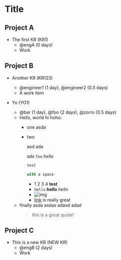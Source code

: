 # Title

## Project A

- The first KR (KR1)
  - @engA (0 days)
  - Work

## Project B

- Another KR (KR123)
  - @engineer1 (1 day), @engineer2 (0.5 days)
  - A work item

- Yo (YO1)
  - @bar (1 day), @foo (2 days), @zorro (0.5 days)
  - Hello, world
    hi hoho:
    - one
      asda
    - two

      asd ada

      ads `foo` *hello*
      ```ocaml
      test

      with a space
      ```
      - 1 2 3 4 <b>test</b>
      - `hello` **hello** *hello*
      - ![img](http://here.com)
      - [link](here.io) is really great
  - finally asda
    asdas adasd adad
    > this is a great quote!

## Project C

- This is a new KR (NEW KR)
  - @engB (2 days)
  - Work

